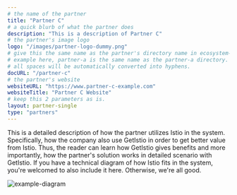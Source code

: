 ```yaml
---
# the name of the partner
title: "Partner C"
# a quick blurb of what the partner does
description: "This is a description of Partner C"
# the partner's image logo
logo: "/images/partner-logo-dummy.png"
# give this the same name as the partner's directory name in ecosystem-partners.
# example here, partner-a is the same name as the partner-a directory.
# all spaces will be automatically converted into hyphens.
docURL: "/partner-c"
# the partner's website
websiteURL: "https://www.partner-c-example.com"
websiteTitle: "Partner C Website"
# keep this 2 parameters as is.
layout: partner-single
type: "partners"
---
```


This is a detailed description of how the partner utilizes Istio in the system. Specifically, how the company also use GetIstio in order to get better value from Istio. Thus, the reader can learn how GetIstio gives benefits and more importantly, how the partner's solution works in detailed scenario with GetIstio. If you have a technical diagram of how Istio fits in the system, you're welcomed to also include it here. Otherwise, we're all good.

![example-diagram](/images/partner-dummy-diagram.png)